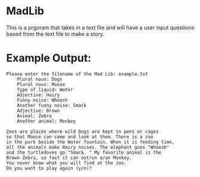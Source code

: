 # MadLib

This is a prgoram that takes in a text file and will have a user input questions based from the text file to make a story.

# Example Output:

```
Please enter the filename of the Mad Lib: example.txt
    Plural noun: Dogs
    Plural noun: Moose
    Type of liquid: Water
    Adjective: Hairy
    Funny noise: Whoosh
    Another funny noise: Smack
    Adjective: Brown
    Animal: Zebra
    Another animal: Monkey

Zoos are places where wild Dogs are kept in pens or cages
so that Moose can come and look at them. There is a zoo
in the park beside the Water fountain. When it is feeding time,
all the animals make Hairy noises. The elephant goes "Whoosh" 
and the turtledoves go "Smack. " My favorite animal is the
Brown Zebra, so fast it can outrun a/an Monkey. 
You never know what you will find at the zoo. 
Do you want to play again (y/n)?
```



